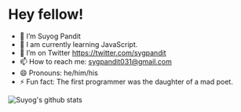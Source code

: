# Hey fellow!

- 🔭 I’m Suyog Pandit
- 🌱 I am currently learning JavaScript.
- 🤔 I’m on Twitter https://twitter.com/sygpandit
- 📫 How to reach me: sygpandit031@gmail.com 
- 😄 Pronouns: he/him/his
- ⚡ Fun fact: The first programmer was the daughter of a mad poet.

![Suyog's github stats](https://github-readme-stats.vercel.app/api?username=sygpandit&show_icons=true)
